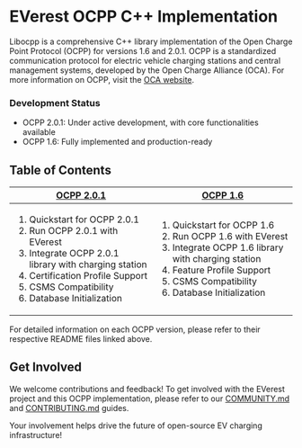 
# EVerest OCPP C++ Implementation

Libocpp is a comprehensive C++ library implementation of the Open Charge Point Protocol (OCPP) for versions 1.6 and 2.0.1. OCPP is a standardized communication protocol for electric vehicle charging stations and central management systems, developed by the Open Charge Alliance (OCA). For more information on OCPP, visit the [OCA website](https://openchargealliance.org/protocols/open-charge-point-protocol/).

### Development Status

- OCPP 2.0.1: Under active development, with core functionalities available
- OCPP 1.6: Fully implemented and production-ready


## Table of Contents

| <a href="OCPP-2-0-1.md"  target="_blank">OCPP 2.0.1</a> | [OCPP 1.6](OCPP-1-6.md) |
|--|--|
| <ol><li>Quickstart for OCPP 2.0.1</li><li>Run OCPP 2.0.1 with EVerest</li><li>Integrate OCPP 2.0.1 library with charging station</li><li>Certification Profile Support</li><li>CSMS Compatibility</li><li>Database Initialization</li></ol> | <ol><li>Quickstart for OCPP 1.6</li><li>Run OCPP 1.6 with EVerest</li><li>Integrate OCPP 1.6 library with charging station</li><li>Feature Profile Support</li><li>CSMS Compatibility</li><li>Database Initialization</li></ol> |

For detailed information on each OCPP version, please refer to their respective README files linked above.

## Get Involved

We welcome contributions and feedback! To get involved with the EVerest project and this OCPP implementation, please refer to our [COMMUNITY.md](https://github.com/EVerest/EVerest/blob/main/COMMUNITY.md) and [CONTRIBUTING.md](https://github.com/EVerest/EVerest/blob/main/CONTRIBUTING.md) guides.

Your involvement helps drive the future of open-source EV charging infrastructure!
